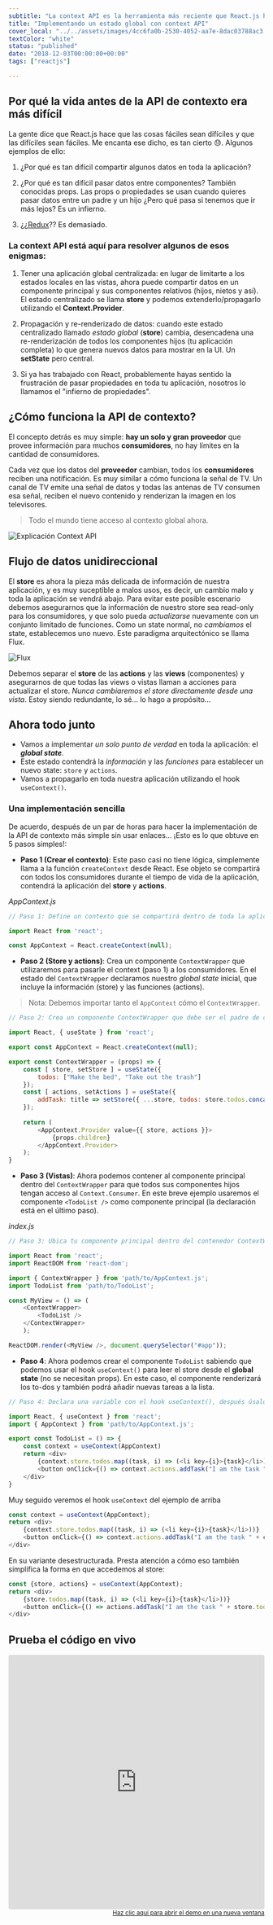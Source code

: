 ```yaml
---
subtitle: "La context API es la herramienta más reciente que React.js ha puesto a disposición para manejar el flujo de datos de su aplicación. Es el compañero perfecto para construir aplicaciones pequeñas sin necesidad de usar necesidad de Flux o Redux"
title: "Implementando un estado global con context API"
cover_local: "../../assets/images/4cc6fa0b-2530-4052-aa7e-8dac03788ac3.png"
textColor: "white"
status: "published"
date: "2018-12-03T00:00:00+00:00"
tags: ["reactjs"]

---
```


## Por qué la vida antes de la API de contexto era más difícil

La gente dice que React.js hace que las cosas fáciles sean difíciles y que las difíciles sean fáciles. Me encanta ese dicho, es tan cierto 😓. Algunos ejemplos de ello:

1. ¿Por qué es tan difícil compartir algunos datos en toda la aplicación?

2. ¿Por qué es tan difícil pasar datos entre componentes? También conocidas props. Las props o propiedades se usan cuando quieres pasar datos entre un padre y un hijo ¿Pero qué pasa si tenemos que ir más lejos? Es un infierno.

3. ¿¿[Redux](https://redux.js.org/)?? Es demasiado.

### La context API está aquí para resolver algunos de esos enigmas:

1.  Tener una aplicación global centralizada: en lugar de limitarte a los estados locales en las vistas, ahora puede compartir datos en un componente principal y sus componentes relativos (hijos, nietos y así). El estado centralizado se llama **store** y podemos extenderlo/propagarlo utilizando el **Context.Provider**.

2. Propagación y re-renderizado de datos: cuando este estado centralizado llamado *estado global* (**store**) cambia, desencadena una re-renderización de todos los componentes hijos (tu aplicación completa) lo que genera nuevos datos para mostrar en la UI. Un **setState** pero central.

3. Si ya has trabajado con React, probablemente hayas sentido la frustración de pasar propiedades en toda tu aplicación, nosotros lo llamamos el "infierno de propiedades".

## ¿Cómo funciona la API de contexto?

El concepto detrás es muy simple: **hay un solo y gran proveedor** que provee información para muchos **consumidores**, no hay límites en la cantidad de consumidores.

Cada vez que los datos del **proveedor** cambian, todos los **consumidores** reciben una notificación. Es muy similar a cómo funciona la señal de TV. Un canal de TV emite una señal de datos y todas las antenas de TV consumen esa señal, reciben el nuevo contenido y renderizan la imagen en los televisores.

> Todo el mundo tiene acceso al contexto global ahora.

![Explicación Context API](https://github.com/breatheco-de/content/blob/master/src/assets/images/72fe5361-5b2a-460f-8c2a-2d376616abf6.png?raw=true)

## Flujo de datos unidireccional

El **store** es ahora la pieza más delicada de información de nuestra aplicación, y es muy suceptible a malos usos, es decir, un cambio malo y toda la aplicación se vendrá abajo. Para evitar este posible escenario debemos asegurarnos que la información de nuestro store sea read-only para los consumidores, y que solo pueda *actualizarse* nuevamente con un conjunto limitado de funciones. Como un state normal, no *cambiamos* el state, establecemos uno nuevo. Este paradigma arquitectónico se llama Flux.

![Flux](https://github.com/breatheco-de/content/blob/master/src/assets/images/flux-simple-f8-diagram-1300w.png?raw=true)

Debemos separar el **store** de las **actions** y las **views** (componentes) y asegurarnos de que todas las views o vistas llaman a acciones para actualizar el store. *Nunca cambiaremos el store directamente desde una vista*. Estoy siendo redundante, lo sé... lo hago a propósito...

## Ahora todo junto

+ Vamos a implementar *un solo punto de verdad* en toda la aplicación: el ***global state***.
+ Este estado contendrá la *información* y las *funciones* para establecer un nuevo state: `store` y `actions`.
+ Vamos a propagarlo en toda nuestra aplicación utilizando el hook `useContext()`.

### Una implementación sencilla 

De acuerdo, después de un par de horas para hacer la implementación de la API de contexto más simple sin usar enlaces... ¡Esto es lo que obtuve en 5 pasos simples!:

- **Paso 1 (Crear el contexto)**: Este paso casi no tiene lógica, simplemente llama a la función `createContext` desde React. Ese objeto se compartirá con todos los consumidores durante el tiempo de vida de la aplicación, contendrá la aplicación del **store** y **actions**.

*AppContext.js*

```js
// Paso 1: Define un contexto que se compartirá dentro de toda la aplicación.

import React from 'react';

const AppContext = React.createContext(null);
```

- **Paso 2 (Store y actions)**: Crea un componente `ContextWrapper` que utilizaremos para pasarle el context (paso 1) a los consumidores. En el estado del `ContextWrapper` declaramos nuestro *global state* inicial, que incluye la información (store) y las funciones (actions). 

> Nota: Debemos importar tanto el `AppContext` cómo el `ContextWrapper`.

```js
// Paso 2: Crea un componente ContextWrapper que debe ser el padre de cada consumidor

import React, { useState } from 'react';

export const AppContext = React.createContext(null);

export const ContextWrapper = (props) => {
	const [ store, setStore ] = useState({
		todos: ["Make the bed", "Take out the trash"]
	});
	const [ actions, setActions ] = useState({
		addTask: title => setStore({ ...store, todos: store.todos.concat(title) })
	});
	
	return (
		<AppContext.Provider value={{ store, actions }}>
			{props.children}
		</AppContext.Provider>
	);
}
```

- **Paso 3 (Vistas)**: Ahora podemos contener al componente principal dentro del `ContextWrapper` para que todos sus componentes hijos tengan acceso al `Context.Consumer`. En este breve ejemplo usaremos el componente `<TodoList />` como componente principal (la declaración está en el último paso).

*index.js*

```js
// Paso 3: Ubica tu componente principal dentro del contenedor ContextWrapper,

import React from 'react';
import ReactDOM from 'react-dom';

import { ContextWrapper } from 'path/to/AppContext.js';
import TodoList from 'path/to/TodoList';

const MyView = () => (
	<ContextWrapper>
		<TodoList />
	</ContextWrapper>
	);

ReactDOM.render(<MyView />, document.querySelector("#app"));
```

- **Paso 4**: Ahora podemos crear el componente `TodoList` sabiendo que podemos usar el hook `useContext()` para leer el store desde el **global state** (no se necesitan props). En este caso, el componente renderizará los to-dos y también podrá añadir nuevas tareas a la lista.

```js
// Paso 4: Declara una variable con el hook useContext(), después úsalo como un objeto para acceder al código interno

import React, { useContext } from 'react';
import { AppContext } from 'path/to/AppContext.js';

export const TodoList = () => {
	const context = useContext(AppContext)
	return <div>
		{context.store.todos.map((task, i) => (<li key={i}>{task}</li>))}
		<button onClick={() => context.actions.addTask("I am the task " + context.store.todos.length)}> + add </button>
	</div>
}
```

Muy seguido veremos el hook `useContext` del ejemplo de arriba 

```javascript
const context = useContext(AppContext);
return <div>
	{context.store.todos.map((task, i) => (<li key={i}>{task}</li>))}
	<button onClick={() => context.actions.addTask("I am the task " + context.store.todos.length)}> + add </button>
</div>
```

En su variante desestructurada. Presta atención a cómo eso también simplifica la forma en que accedemos al store:

```javascript
const {store, actions} = useContext(AppContext);
return <div>
	{store.todos.map((task, i) => (<li key={i}>{task}</li>))}
	<button onClick={() => actions.addTask("I am the task " + store.todos.length)}> + add </button>
</div>
```

## Prueba el código en vivo

<iframe src="https://codesandbox.io/embed/w75wq6v01k?fontsize=14&hidenavigation=1&theme=dark" style="width:100%; height:500px; border:0; border-radius: 4px; overflow:hidden;" sandbox="allow-modals allow-forms allow-popups allow-scripts allow-same-origin"></iframe>

<div align="right"><small><a href="https://codesandbox.io/s/w75wq6v01k?from-embed">Haz clic aquí para abrir el demo en una nueva ventana</a></small></div>
